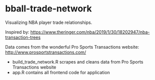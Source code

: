 # bball-trade-network
Visualizing NBA player trade relationships.

Inspired by: https://www.theringer.com/nba/2019/1/30/18202947/nba-transaction-trees

Data comes from the wonderful Pro Sports Transactions website: http://www.prosportstransactions.com/

- build_trade_network.R scrapes and cleans data from Pro Sports Transactions website
- app.R contains all frontend code for application
